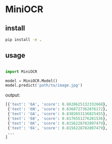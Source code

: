 # MiniOCR
## install
```bash
pip install -e .
```
## usage 
```python

import MiniOCR

model = MiniOCR.Model()
model.predict('path/to/image.jpg')
```
output:
```python
[{'text': '6A', 'score': 0.8828625132332668},
 {'text': '6N', 'score': 0.8368727362876172},
 {'text': 'GA', 'score': 0.8302653136825455},
 {'text': '68', 'score': 0.8176551276281536},
 {'text': '6K', 'score': 0.8156228782897479},
 {'text': '6k', 'score': 0.8156228782897479},
 ...
]
```
